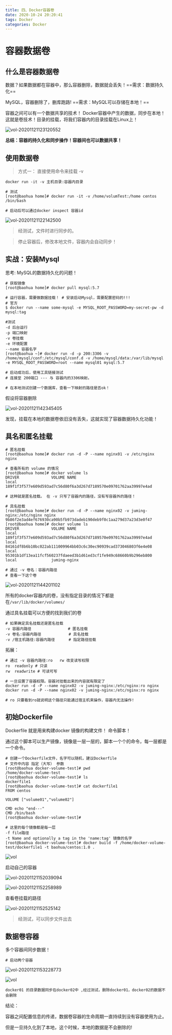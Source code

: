 ```yaml
---
title: 四、Docker容器卷
date: 2020-10-24 20:20:41
tags: Docker
categories: Docker
---
```

# 容器数据卷

## 什么是容器数据卷

数据？如果数据都在容器中，那么容器删除，数据就会丢失！==需求：数据持久化==

MySQL，容器删除了，删库跑路! ==需求：MySQL可以存储在本地！==

容器之间可以有一个数据共享的技术！ Docker容器中产生的数据，同步在本地！
这就是卷技术！目录的挂载，将我们容器内的目录挂载在Linux上！

![vol-20201121123120552](./vol-20201121123120552.png)

**总结：容器的持久化和同步操作！容器间也可以数据共享！**



## 使用数据卷

> 方式一： 直接使用命令来挂载 -v

```shell
docker run -it -v 主机目录:容器内目录

# 测试
[root@baohua home]# docker run -it -v /home/volumTest:/home centos /bin/bash

# 启动后可以通过docker inspect 容器id
```

![vol-20201121122142500](./vol-20201121122142500.png)

> 经测试，文件时进行同步的。

> 停止容器后，修改本地文件，容器内会自动同步！



## 实战：安装Mysql

思考: MySQL的数据持久化的问题！

```shell
# 获取镜像
[root@baohua home]# docker pull mysql:5.7

# 运行容器，需要做数据挂载！ # 安装启动Mysql，需要配置密码的!!!
# 官方
$ docker run --name some-mysql -e MYSQL_ROOT_PASSWORD=my-secret-pw -d mysql:tag

#测试
-d 后台运行
-p 端口映射
-v 卷挂载
-e 环境配置
--name 容器名字
[root@baohua ~]# docker run -d -p 200:3306 -v /home/mysql/conf:/etc/mysql/conf.d -v /home/mysql/data:/var/lib/mysql -e MYSQL_ROOT_PASSWORD=root --name mysql01 mysql:5.7

# 启动成功后，使用工具链接测试
# 连接至 200端口 --- 与 容器内的3306映射。

# 在本地测试创建一个数据库，查看一下映射的路径是否ok！
```

假设将容器删除

![vol-20201121142345405](./vol-20201121142345405.png)

发现，挂载在本地的数据卷依旧没有丢失，这就实现了容器数据持久化功能！



## 具名和匿名挂载

```shell
# 匿名挂载
[root@baohua home]# docker run -d -P --name nginx01 -v /etc/nginx nginx

# 查看所有的 volume 的情况
[root@baohua home]# docker volume ls
DRIVER              VOLUME NAME
local               189f1f3f577e609d593ad7c56d80f6a3d267d7189570e09701762aa39997e4ad

# 这种就是匿名挂载。 在 -v 只写了容器内的路径，没有写容器外的路径！

# 具名挂载
[root@baohua home]# docker run -d -P --name nginx02 -v juming-nginx:/etc/nginx nginx
9b86f2e3ad4ef676930ca90b5fb973dadeb190deb9f0c1aa279d37a23d3e0f47
[root@baohua home]# docker volume ls
DRIVER              VOLUME NAME
local               189f1f3f577e609d593ad7c56d80f6a3d267d7189570e09701762aa39997e4ad
local               84161df8b6b10bc022ab111009964bb03c6c30ec90939cad373046803f6e4e08
local               95301b1df13ea11fcf560237fdaeed3b1d61ed3cf1fe949c68660b9b296eb800
local               juming-nginx

# 通过 -v 卷名：容器内路径  
# 查看一下这个卷
```

![vol-20201121144201102](./vol-20201121144201102.png)

所有的docker容器内的卷，没有指定目录的情况下都是在`/var/lib/docker/volumes/`

通过具名挂载可以方便的找到我们的卷

```shell
# 如果确定具名挂载还是匿名挂载
-v 容器内路径				# 匿名挂载
-v 卷名:容器内路径			   # 具名挂载
-v /宿主机路径:容器内路径		 # 指定路径挂载
```

拓展：

```shell
# 通过 -v 容器内路径:ro   rw 改变读写权限
ro	readonly # 只读
rw	readwrite # 可读可写

# 一旦设置了容器权限。容器对挂载出来的内容就有限定了
docker run -d -P --name nginx02 -v juming-nginx:/etc/nginx:ro nginx
docker run -d -P --name nginx02 -v juming-nginx:/etc/nginx:ro nginx

# ro 只要看到ro就说明这个路径只能通过宿主机来操作，容器内无法操作!
```

## 初始Dockerfile

Dockerfile 就是用来构建docker 镜像的构建文件！ 命令脚本！

通过这个脚本可以生产镜像，镜像是一层一层的，脚本一个个的命令，每一层都是一个命令。

```shell
# 创建一个Dockerfile文件，名字可以随机，建议Dockerfile
# 文件中内容	指定（大写） 参数
[root@baohua docker-volume-test]# pwd
/home/docker-volume-test
[root@baohua docker-volume-test]# ls
dockerfile1
[root@baohua docker-volume-test]# cat dockerfile1 
FROM centos

VOLUME ["volume01","volume02"]

CMD echo "end---"
CMD /bin/bash
[root@baohua docker-volume-test]# 
```

```shell
# 这里的每个镜像都是每一层
-f file路径
-t Name and optionally a tag in the 'name:tag' 镜像的名字
[root@baohua docker-volume-test]# docker build -f /home/docker-volume-test/dockerfile1 -t baohua/centos:1.0 .
```

![vol](./vol-20201121151714680.png)

启动自己的容器

![vol-20201121152039094](./vol-20201121152039094.png)

![vol-20201121152258989](./vol-20201121152258989.png)

查看卷挂载的路径

![vol-20201121152525142](./vol-20201121152525142.png)

> 经测试，可以同步文件出去

## 数据卷容器

多个容器间同步数据！

```shell
# 启动两个容器
```

![vol-20201121153228773](./vol-20201121153228773.png)

![vol](./vol-20201121153708997.png)

`docker01 的目录数据同步在docker02中 ,经过测试，删除docker01，docker02的数据不会删除`

结论：

容器之间配置信息的传递，数据卷容器的生命周期一直持续到没有容器使用为止。

但是一旦持久化到了本地，这个时候，本地的数据是不会删除的!